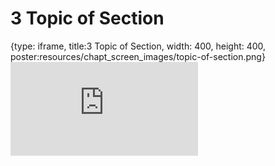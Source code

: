 # 3 Topic of Section
 
{type: iframe, title:3 Topic of Section, width: 400, height: 400, poster:resources/chapt_screen_images/topic-of-section.png}
![](https://jhudatascience.org/OTTR_Template/topic-of-section.html)
